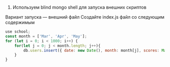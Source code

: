 1. Используем blind mongo shell для запуска внешних скриптов

Вариант запуска — внешний файл
Создайте index.js файл со следующим содержимым
```js
use school;
const month = ['Mar', 'Apr', 'May'];
for (let i = 0; i < 1000; i++) {
    for(let j = 0; j < month.length; j++){
        db.users.insert({ date: new Date(), month: month[j], scores: Math.random() })
    }
}
```